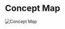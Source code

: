 # Concept Map

![Concept Map](https://plantuml.com/plantuml/png/VP0nRiCm34LtdOBGdWjuAD9cwb2qGBi7Z4m7WYNH81a3kNsHLaIy9EF7yt-q_buDnIwrX5HG5U87hrIfMGHKIELOUtR-XM9NXyijE7bl4qj5ozpWmCqsadn7n_IFlFKvJIIvdVrJxZa4zzzkgb8xaqJOxLuWlcPPM0o-ITQSA6vxCC29UTOdzLw3D-QveipnmIyEa8JGw9dhHt2bKaZW83HIiun57miNuJMFf264pRP_Bqg2au7Ft_LzRRy_GCmAl92WqGYdQmnxQkEbbby0)